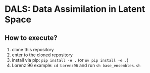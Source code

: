# DALS: Data Assimilation in Latent Space


## How to execute?
1. clone this repository
2. enter to the cloned repository
3. install via pip: `pip install -e .` (or `uv pip install -e .`)
4. Lorenz 96 example: `cd Lorenz96` and run `sh base_ensembles.sh`